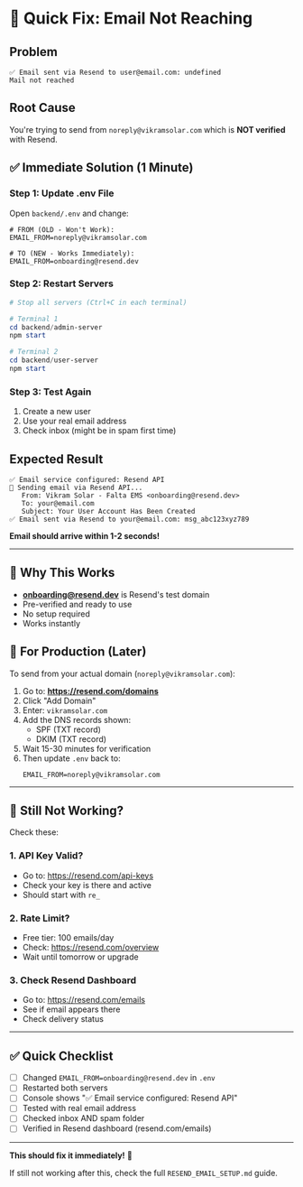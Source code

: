 # 🔧 Quick Fix: Email Not Reaching

## Problem
```
✅ Email sent via Resend to user@email.com: undefined
Mail not reached
```

## Root Cause
You're trying to send from `noreply@vikramsolar.com` which is **NOT verified** with Resend.

## ✅ Immediate Solution (1 Minute)

### Step 1: Update .env File
Open `backend/.env` and change:

```env
# FROM (OLD - Won't Work):
EMAIL_FROM=noreply@vikramsolar.com

# TO (NEW - Works Immediately):
EMAIL_FROM=onboarding@resend.dev
```

### Step 2: Restart Servers
```powershell
# Stop all servers (Ctrl+C in each terminal)

# Terminal 1
cd backend/admin-server
npm start

# Terminal 2  
cd backend/user-server
npm start
```

### Step 3: Test Again
1. Create a new user
2. Use your real email address
3. Check inbox (might be in spam first time)

## Expected Result
```
✅ Email service configured: Resend API
📧 Sending email via Resend API...
   From: Vikram Solar - Falta EMS <onboarding@resend.dev>
   To: your@email.com
   Subject: Your User Account Has Been Created
✅ Email sent via Resend to your@email.com: msg_abc123xyz789
```

**Email should arrive within 1-2 seconds!**

---

## 📧 Why This Works

- **onboarding@resend.dev** is Resend's test domain
- Pre-verified and ready to use
- No setup required
- Works instantly

## 🏢 For Production (Later)

To send from your actual domain (`noreply@vikramsolar.com`):

1. Go to: **https://resend.com/domains**
2. Click "Add Domain"
3. Enter: `vikramsolar.com`
4. Add the DNS records shown:
   - SPF (TXT record)
   - DKIM (TXT record)
5. Wait 15-30 minutes for verification
6. Then update `.env` back to:
   ```env
   EMAIL_FROM=noreply@vikramsolar.com
   ```

---

## 🎯 Still Not Working?

Check these:

### 1. API Key Valid?
- Go to: https://resend.com/api-keys
- Check your key is there and active
- Should start with `re_`

### 2. Rate Limit?
- Free tier: 100 emails/day
- Check: https://resend.com/overview
- Wait until tomorrow or upgrade

### 3. Check Resend Dashboard
- Go to: https://resend.com/emails
- See if email appears there
- Check delivery status

---

## ✅ Quick Checklist

- [ ] Changed `EMAIL_FROM=onboarding@resend.dev` in `.env`
- [ ] Restarted both servers
- [ ] Console shows "✅ Email service configured: Resend API"
- [ ] Tested with real email address
- [ ] Checked inbox AND spam folder
- [ ] Verified in Resend dashboard (resend.com/emails)

---

**This should fix it immediately!** 🚀

If still not working after this, check the full `RESEND_EMAIL_SETUP.md` guide.
